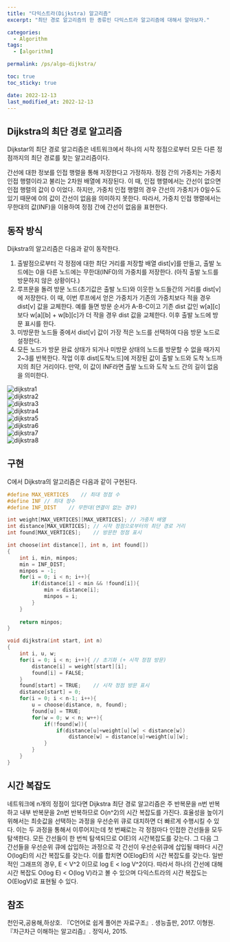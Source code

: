 ```yaml
---
title: "다익스트라(Dijkstra) 알고리즘"
excerpt: "최단 경로 알고리즘의 한 종류인 다익스트라 알고리즘에 대해서 알아보자."

categories:
  - Algorithm
tags:
  - [algorithm]

permalink: /ps/algo-dijkstra/

toc: true
toc_sticky: true

date: 2022-12-13
last_modified_at: 2022-12-13
---
```


## Dijkstra의 최단 경로 알고리즘

Dijkstar의 최단 경로 알고리즘은 네트워크에서 하나의 시작 정점으로부터 모든 다른 정점까지의 최단 경로를 찾는 알고리즘이다.

간선에 대한 정보를 인접 행렬을 통해 저장한다고 가정하자. 정점 간의 가중치는 가중치 인접 행렬이라고 불리는 2차원 배열에 저장된다. 이 때, 인접 행렬에서는 간선이 없으면 인접 행렬의 값이 0 이었다. 하지만, 가중치 인접 행렬의 경우 간선의 가중치가 0일수도 있기 때문에 0의 값이 간선이 없음을 의미하지 못한다. 따라서, 가중치 인접 행렬에서는 무한대의 값(INF)을 이용하여 정점 간에 간선이 없음을 표현한다.

## 동작 방식

Dijkstra의 알고리즘은 다음과 같이 동작한다.

1.	출발점으로부터 각 정점에 대한 최단 거리를 저장할 배열 dist[v]를 만들고, 출발 노드에는 0을 다른 노드에는 무한대(INF0)의 가중치를 저장한다. (아직 출발 노드를 방문하지 않은 상황이다.)
2.	루프문을 돌려 방문 노드(초기값은 출발 노드)와 이웃한 노드들간의 거리를 dist[v]에 저장한다. 이 때, 이번 루프에서 얻은 가중치가 기존의 가중치보다 적을 경우 dist[v] 값을 교체한다. 예를 들면 방문 순서가 A-B-C이고 기존 dist 값인 w[a][c]보다 w[a][b] + w[b][c]가 더 작을 경우 dist 값을 교체한다. 이후 출발 노드에 방문 표시를 한다.
3.	미방문한 노드들 중에서 dist[v] 값이 가장 적은 노드를 선택하여 다음 방문 노드로 설정한다. 
4.	모든 노드가 방문 완료 상태가 되거나 미방문 상태의 노드를 방문할 수 없을 때가지 2~3를 반복한다. 작업 이후 dist[도착노드]에 저장된 값이 출발 노드와 도착 노드까지의 최단 거리이다. 만약, 이 값이 INF라면 출발 노드와 도착 노드 간의 길이 없음을 의미한다.

<img src="/assets/images/algorithm/dijkstra/1.PNG" alt="dijkstra1"><br/>
<img src="/assets/images/algorithm/dijkstra/2.PNG" alt="dijkstra2"><br/>
<img src="/assets/images/algorithm/dijkstra/3.PNG" alt="dijkstra3"><br/>
<img src="/assets/images/algorithm/dijkstra/4.PNG" alt="dijkstra4"><br/>
<img src="/assets/images/algorithm/dijkstra/5.PNG" alt="dijkstra5"><br/>
<img src="/assets/images/algorithm/dijkstra/6.PNG" alt="dijkstra6"><br/>
<img src="/assets/images/algorithm/dijkstra/7.PNG" alt="dijkstra7"><br/>
<img src="/assets/images/algorithm/dijkstra/8.PNG" alt="dijkstra8"><br/>

## 구현

C에서 Dijkstra의 알고리즘은 다음과 같이 구현된다.

```c
#define MAX_VERTICES	// 최대 정점 수 
#define INF	// 최대 정수
#define INF_DIST	// 무한대(연결이 없는 경우)

int weight[MAX_VERTICES][MAX_VERTICES];	// 가중치 배열 
int distance[MAX_VERTICES];	// 시작 정점으로부터의 최단 경로 거리 
int found[MAX_VERTICES];	// 방문한 정점 표시 

int choose(int distance[], int n, int found[])
{
	int i, min, minpos;
	min = INF_DIST;
	minpos = -1;
	for(i = 0; i < n; i++){
		if(distance[i] < min && !found[i]){
			min = distance[i];
			minpos = i;
		}
	}
	
	return minpos;
}

void dijkstra(int start, int n)
{
	int i, u, w;
	for(i = 0; i < n; i++){	// 초기화 (+ 시작 정점 방문) 
		distance[i] = weight[start][i];
		found[i] = FALSE;
	}
	found[start] = TRUE;	// 시작 정점 방문 표시 
	distance[start] = 0;
	for(i = 0; i < n-1; i++){
		u = choose(distance, n, found);
		found[u] = TRUE;
		for(w = 0; w < n; w++){
			if(!found[w]){
				if(distance[u]+weight[u][w] < distance[w])
					distance[w] = distance[u]+weight[u][w];
			}
		}
	}
}
```

## 시간 복잡도

네트워크에 n개의 정점이 있다면 Dijkstra 최단 경로 알고리즘은 주 반복문을 n번 반복하고 내부 반복문을 2n번 반복하므로 O(n^2)의 시간 복잡도를 가진다. 
효율성을 높이기 위해서는 최솟값을 선택하는 과정을 우선순위 큐로 대치하면 더 빠르게 수행시킬 수 있다. 이는 두 과정을 통해서 이루어지는데 첫 번째로는 각 정점마다 인접한 간선들을 모두 탐색한다. 모든 간선들이 한 번씩 탐색되므로 O(E)의 시간복잡도를 갖는다. 그 다음 그 간선들을 우선순위 큐에 삽입하는 과정으로 각 간선이 우선순위큐에 삽입될 때마다 시간 O(logE)의 시간 복잡도를 갖는다. 이를 합치면 O(ElogE)의 시간 복잡도를 갖는다. 
 일반적인 그래프의 경우, E < V^2 이므로 log E < log V^2이다. 따라서 하나의 간선에 대해 시간 복잡도 O(log E) < O(log V)라고 볼 수 있으며 다익스트라의 시간 복잡도는 O(ElogV)로 표현될 수 있다.

## 참조

천인국,공용해,하상호. 『C언어로 쉽게 풀어쓴 자료구조』. 생능출판, 2017.
이형원. 『차근차근 이해하는 알고리즘』. 정익사, 2015.